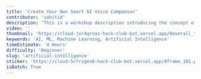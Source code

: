 ```yaml
---
title: 'Create Your Own Smart AI Voice Companion'
contributor: 'sahitid'
description: 'This is a workshop description introducing the concept of Artificial Intelligence and Machine Learning, focusing on creating a web-based AI Companion or Smart Voice Assistant using HTML, JS, and CSS, as well as tools like Teachable Machine by Google and Replit, and incorporating OpenAI API to recognize an audio or visual keyword, with examples of different ideas for AI Companions.'
video: ''
thumbnail: 'https://cloud-jvr4qrnaz-hack-club-bot.vercel.app/0overall_thumbnail.png'
keywords: 'AI, ML, Machine Learning, Artificial Intelligence'
timeEstimate: '4 Hours'
difficulty: 'Beginner'
slug: 'artificial-intelligence'
sticker: 'https://cloud-5rfrigev6-hack-club-bot.vercel.app/0frame_101.png'
isBatch: True
---
```

